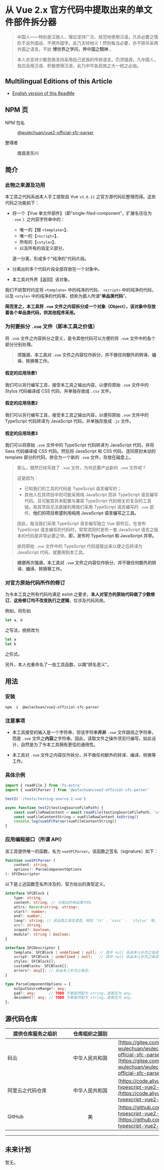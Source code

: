 # 从 Vue 2.x 官方代码中提取出来的单文件部件拆分器

<link rel="stylesheet" href="./node_modules/@wulechuan/css-stylus-markdown-themes/源代码/发布的源代码/文章排版与配色方案集/层叠样式表/wulechuan-styles-for-html-via-markdown--vscode.default.min.css">


> 中国人——特别是汉族人，理应坚持广泛、规范地使用汉语。凡非必要之情形不说外国话、不用外国字。此乃天经地义！然则每当必要，亦不排斥采用外国之语言。不妨 **博世界之学问，养中国之精神** 。
>
> 本人亦支持少数民族坚持采用自己民族的传统语言。仍须强调，凡中国人，皆应会用汉语、积极使用汉语，此乃中华各民族之大一统之必由。



## Multilingual Editions of this Article

- [English version of this ReadMe](./documents/ReadMe.en-US.md)




## NPM 页

<dl>
<dt>NPM 包名</dt>
<dd>

[@wulechuan/vue2-official-sfc-parser](https://www.npmjs.com/package/@wulechuan/vue2-official-sfc-parser)

</dd>
<dt>整理者</dt>
<dd><p>南昌吴乐川</p></dd>
</dl>





## 简介

### 此物之来源及功用

本工具之代码系由本人手工提取自 Vue `v2.6.11` 之官方源代码后整理而得。这些代码之功能如下：

-   将一个【Vue 单文件部件】（即“single-filed-component”，扩展名往往为 `.vue` ）之内容字符串中的：

    - 唯一的【根 `<template>`】、
    - 唯一的【`<script>`】、
    - 所有的【`<style>`】、
    - 以及所有的自定义部分，
    
    逐一分离，形成多个“纯净的”代码片段。
    
-   分离出的多个代码片段全部存放在一个对象中。
-   本工具对外界【返回】该对象。

我们不妨暂时约定将 `<template>` 中的纯净的代码、 `<script>` 中的纯净的代码，以及 `<style>` 中的纯净的代码等，统称为鄙人所谓“**单品类代码**”。

**简而言之，本工具将 `.vue` 文件之内容拆分成一个对象（Object），该对象中存放着各个单品类代码，供其他程序采用。**



### 为何要拆分 `.vue` 文件（即本工具之价值）

将 `.vue` 文件之内容拆分之意义，是令其他代码可以方便的将 `.vue` 文件中的各个部分分别处理。

> **须强调，本工具对 `.vue` 文件之内容仅作拆分，并不做任何额外的转译、编译、转换等工作。**


#### 假定的应用场景1

我们可以另行编写工具，接受本工具之输出内容，以便将原始 `.vue` 文件中的 Stylus 代码编译成 CSS 代码，并单独存放成 `.css` 文件。

#### 假定的应用场景2

我们可以另行编写工具，接受本工具之输出内容，以便将原始 `.vue` 文件中的 TypeScript 代码转译为 JavaScript 代码，并单独存放成 `.js` 文件。

#### 假定的应用场景3

我们可以将原始 `.vue` 文件中的 TypeScript 代码转译为 JavaScript 代码，并将 Sass 代码编译成 CSS 代码。然后将 JavaScript 和 CSS 代码，连同原封未动的 template 部分的代码，拼合为一个新的 `.vue` 文件，存放在磁盘上。

> 那么，既然已经写就了 `.vue` 文件，为何还要产出新的 `.vue` 文件呢？
>
> 这是因为：
>
> - 已知我们的工具的代码是 TypeScript 语言编写的；
> - 其他人在其项目中则可能采用纯 JavaScript 而非 TypeScript 语言编写代码。且可能其并未配置与兼容 TypeScript 代码相关的复杂的工具链。故其项目无法直接利用我们采用 TypeScript 语言编写的 `.vue` 部件。**他们的项目希望利用纯用 JavaScript 语言编写之工具。**
>
> 因此，每当我们采用 TypeScript 语言编写独立 Vue 部件后，在发布 TypeScript 语言编写的代码时，常常须同时发布一套 JavaScript 语言之版本的代码是非常必要之举。**即，发布时 TypeScript 和 JavaScript 并举。**
>
> 欲将原始 `.vue` 文件中的 TypeScript 代码提取出来以便之后转译为 JavaScript 代码，就要用到本工具。

> **顺便再次强调，本工具对 `.vue` 文件之内容仅作拆分，并不做任何额外的转译、编译、转换等工作。**


### 对官方原始代码所作的修订

为令本工具之所有代码均满足 eslint 之要求，**本人对官方的原始代码做了少数修订**。**这些修订均不改变执行之逻辑**，仅涉及代码风格。

例如，将形如

```ts
let a, b
```

之写法，统统改为

```ts
let a
let b
```

之形式。

另外，本人也重命名了一些工具函数，以期“顾名思义”。




## 用法

### 安装

```sh
npm  i  @wulechuan/vue2-official-sfc-parser
```

### 注意事项

-   本工具接受的输入是一个字符串，但该字符串**并非** `.vue` 文件路径之字符串，而是 `.vue` 文件之**内容**之字符串。因此，读取文件之操作须另行编写。如此设计，自然是为了令本工具拥有更佳的通用性。

-   本工具对 `.vue` 文件之内容仅作拆分，并不做任何额外的转译、编译、转换等工作。



### 具体示例

```js
import { readFile } from 'fs-extra'
import { vueSFCParser } from '@wulechuan/vue2-official-sfc-parser'

test2('./tests/testing-source-2.vue')

async function test2(testingSourceFilePath) {
    const vueFileRawContent = await readFile(testingSourceFilePath, 'utf8')
    const vueFileContentString = vueFileRawContent.toString()
    console.log(vueSFCParser(vueFileContentString))
}
```


### 应用编程接口（所谓 API）

该工具提供唯一的函数，名为 `vueSFCParser`。该函数之签名（signature）如下：

```ts
function vueSFCParser (
    content: string,
    options?: ParseComponentOptions
): SFCDescriptor
```



以下是上述函数签名所涉及的、官方给出的类型定义。

```ts
interface SFCBlock {
    type: string;
    content: string; // 分离出的单品类代码。
    attrs: Record<string, string>;
    start?: number;
    end?: number;
    lang?: string; // 该品类之语言类型，例如 'ts' 、'sass' 、 'stylus' 等。
    src?: string;
    scoped?: boolean;
    module?: string | boolean;
}

interface SFCDescriptor {
    template: SFCBlock | undefined | null; // 其中 null 系由本人补充之条目。
    script: SFCBlock | undefined | null;   // 其中 null 系由本人补充之条目。
    styles: SFCBlock[];
    customBlocks: SFCBlock[];
    errors?: any[]; // 系由本人补充之条目。
}

type ParseComponentOptions = {
    outputSourceRange?: any;
    pad?: any;      // TODO 不敢冒然配为 string，遂暂定为 any。
    deindent?: any; // TODO 不敢冒然配为 string，遂暂定为 any。
};
```



## 源代码仓库

| <span style="display:inline-block;width:180px;">提供仓库服务之组织</span> | <span style="display:inline-block;width:150px;">仓库组织之国别</span> | 仓库地址 |
| ------------- | :----------: | ------- |
| 码云           | 中华人民共和国 | [https://gitee.com/nanchang-wulechuan/wulechuan-typescript-vue2-official-sfc-parser.git](https://gitee.com/nanchang-wulechuan/wulechuan-typescript-vue2-official-sfc-parser.git) |
| 阿里云之代码仓库 | 中华人民共和国 | [https://code.aliyun.com/wulechuan/wulechuan-typescript-vue2-official-sfc-parser.git](https://code.aliyun.com/wulechuan/wulechuan-typescript-vue2-official-sfc-parser.git) |
| GitHub         | 美           | [https://github.com/wulechuan/wulechuan-typescript-vue2-official-sfc-parser.git](https://github.com/wulechuan/wulechuan-typescript-vue2-official-sfc-parser.git) |




---

## 未来计划

暂无。



